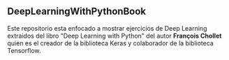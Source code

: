 ## DeepLearningWithPythonBook
Este repositorio esta enfocado a mostrar ejercicios de Deep Learning extraidos del libro
"Deep Learning with Python" del autor **François Chollet** quien es el creador de la biblioteca Keras y colaborador de la biblioteca Tensorflow.
